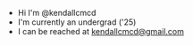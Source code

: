 - Hi I'm @kendallcmcd
- I'm currently an undergrad ('25)
- I can be reached at kendallcmcd@gmail.com
